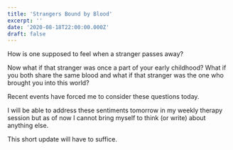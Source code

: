 ```yaml
---
title: 'Strangers Bound by Blood'
excerpt: ''
date: '2020-08-18T22:00:00.000Z'
draft: false
---
```


How is one supposed to feel when a stranger passes away?

Now what if that stranger was once a part of your early childhood? What if you
both share the same blood and what if that stranger was the one who brought you
into this world?

Recent events have forced me to consider these questions today.

I will be able to address these sentiments tomorrow in my weekly therapy session
but as of now I cannot bring myself to think (or write) about anything else.

This short update will have to suffice.
